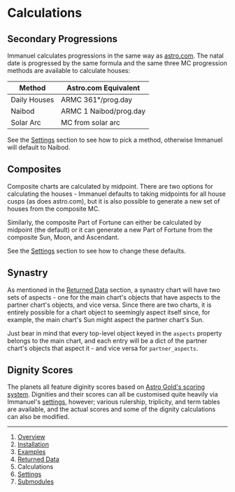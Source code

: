 # Calculations

## Secondary Progressions

Immanuel calculates progressions in the same way as [astro.com](https://astro.com). The natal date is progressed by the same formula and the same three MC progression methods are available to calculate houses:

| Method | Astro.com Equivalent |
| --- | --- |
| Daily Houses | ARMC 361°/prog.day |
| Naibod | ARMC 1 Naibod/prog.day |
| Solar Arc | MC from solar arc |

See the [Settings](6-settings.md#mc_progression_method) section to see how to pick a method, otherwise Immanuel will default to Naibod.

## Composites

Composite charts are calculated by midpoint. There are two options for calculating the houses - Immanuel defaults to taking midpoints for all house cusps (as does astro.com), but it is also possible to generate a new set of houses from the composite MC.

Similarly, the composite Part of Fortune can either be calculated by midpoint (the default) or it can generate a new Part of Fortune from the composite Sun, Moon, and Ascendant.

See the [Settings](6-settings.md#composite_pars_fortuna) section to see how to change these defaults.

## Synastry

As mentioned in the [Returned Data](4-data.md) section, a synastry chart will have two sets of aspects - one for the main chart's objects that have aspects to the partner chart's objects, and vice versa. Since there are two charts, it is entirely possible for a chart object to seemingly aspect itself since, for example, the main chart's Sun might aspect the partner chart's Sun.

Just bear in mind that every top-level object keyed in the `aspects` property belongs to the main chart, and each entry will be a dict of the partner chart's objects that aspect it - and vice versa for `partner_aspects`.

## Dignity Scores

The planets all feature diginity scores based on [Astro Gold's scoring system](https://www.astrogold.io/AG-MacOS-Help/essential_dignities.html). Dignities and their scores can all be customised quite heavily via Immanuel's [settings](6-settings.md#rulerships), however; various rulership, triplicity, and term tables are available, and the actual scores and some of the dignity calculations can also be modified.

---

1. [Overview](1-overview.md)
2. [Installation](2-installation.md)
3. [Examples](3-examples.md)
4. [Returned Data](4-data.md)
5. Calculations
6. [Settings](6-settings.md)
7. [Submodules](7-submodules.md)
